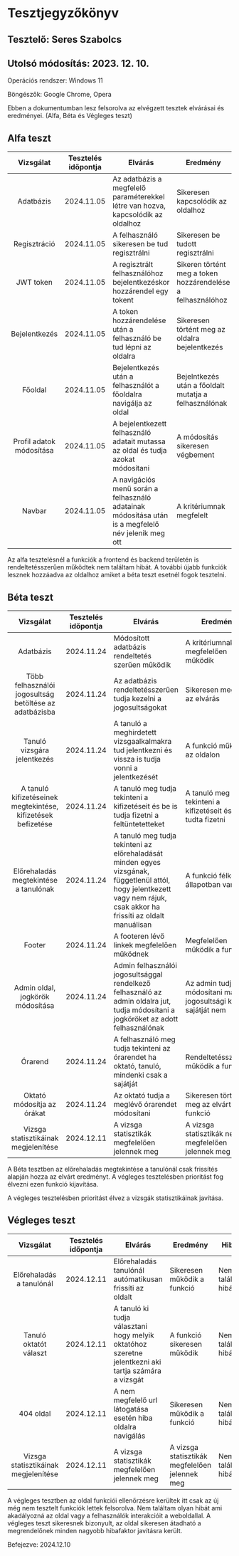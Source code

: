 # Tesztjegyzőkönyv
## Tesztelő: Seres Szabolcs
## Utolsó módosítás: 2023. 12. 10.

Operációs rendszer: Windows 11

Böngészők: Google Chrome, Opera

Ebben a dokumentumban lesz felsorolva az elvégzett tesztek elvárásai és eredményei. (Alfa, Béta és Végleges teszt)

## Alfa teszt

| Vizsgálat | Tesztelés időpontja | Elvárás | Eredmény | Hibák |
| :---: | --- | --- | --- | --- |
| Adatbázis | 2024.11.05 | Az adatbázis a megfelelő paraméterekkel létre van hozva, kapcsolódik az oldalhoz | Sikeresen kapcsolódik az oldalhoz | Nem találtam hibát
| Regisztráció | 2024.11.05 | A felhasználó sikeresen be tud regisztrálni | Sikeresen be tudott regisztrálni | Nem találtam hibát
| JWT token | 2024.11.05 | A regisztrált felhasználóhoz bejelentkezéskor hozzárendel egy tokent | Sikeren történt meg a token hozzárendelése a felhasználóhoz | Nem találtam hibát
| Bejelentkezés | 2024.11.05 | A token hozzárendelése után a felhasználó be tud lépni az oldalra | Sikeresen történt meg az oldalra bejelentkezés | Nem találtam hibát
| Főoldal | 2024.11.05 | Bejelentkezés után a felhasználót a főoldalra navigálja az oldal | Bejelntkezés után a főoldalt mutatja a felhasználónak | Nem találtam hibát
| Profil adatok módosítása | 2024.11.05 | A bejelentkezett felhasználó adatait mutassa az oldal és tudja azokat módosítani | A módosítás sikeresen végbement | Nem találtam hibát
| Navbar | 2024.11.05 | A navigációs menü során a felhasználó adatainak módosítása után is a megfelelő név jelenik meg ott | A kritériumnak megfelelt | Nem találtam hibát

Az alfa tesztelésnél a funkciók a frontend és backend területén is rendeltetésszerűen működtek nem találtam hibát. A további újabb funkciók lesznek hozzáadva az oldalhoz amiket a béta teszt esetnél fogok tesztelni.

## Béta teszt

| Vizsgálat | Tesztelés időpontja | Elvárás | Eredmény | Hibák |
| :---: | --- | --- | --- | --- |
| Adatbázis | 2024.11.24 | Módosított adatbázis rendeltetés szerűen működik | A kritériumnak megfelelően működik | Nem találtam hibát |
| Több felhasználói jogosultság betöltése az adatbázisba | 2024.11.24 | Az adatbázis rendeltetésszerűen tudja kezelni a jogosultságokat | Sikeresen megfelelt az elvárás| Nem találtam hibát
| Tanuló vizsgára jelentkezés | 2024.11.24 | A tanuló a meghirdetett vizsgaalkalmakra tud jelentkezni és vissza is tudja vonni a jelentkezését | A funkció működik az oldalon | Nem találtam hibát
| A tanuló kifizetéseinek megtekintése, kifizetések befizetése | 2024.11.24 | A tanuló meg tudja tekinteni a kifizetéseit és be is tudja fizetni a feltüntetetteket | A tanuló meg tudta tekinteni a kifizetéseit és be is tudta fizetni| Nem találtam hibát
| Előrehaladás megtekintése a tanulónak | 2024.11.24 | A tanuló meg tudja tekinteni az előrehaladását minden egyes vizsgának, függetlenül attól, hogy jelentkezett vagy nem rájuk, csak akkor ha frissíti az oldalt manuálisan | A funkció félkész állapotban van | Nem találtam hibát
| Footer | 2024.11.24 | A footeren lévő linkek megfelelően működnek | Megfelelően működik a funkció | Nem találtam hibát
| Admin oldal, jogkörök módosítása | 2024.11.24 | Admin felhasználói jogosultsággal rendelkező felhasználó az admin oldalra jut, tudja módosítani a jogköröket az adott felhasználónak |Az admin tudja módosítani mások jogosultsági körét a sajátját nem | Nem találtam problémát
| Órarend | 2024.11.24 | A felhasználó meg tudja tekinteni az órarendet ha oktató, tanuló, mindenki csak a sajátját | Rendeltetésszerűen működik a funkció | Nem találtam problémát
| Oktató módosítja az órákat | 2024.11.24 | Az oktató tudja a meglévő órarendet módosítani | Sikeresen történik meg az elvárt funkció | Nem találtam problémát
| Vizsga statisztikáinak megjelenítése | 2024.12.11 | A vizsga statisztikák megfelelően jelennek meg | A vizsga statisztikák nem megfelelően jelennek meg | Hibát találtam

A Béta tesztben az előrehaladás megtekintése a tanulónál csak frissítés alapján hozza az elvárt eredményt. 
A végleges tesztelésben prioritást fog élvezni ezen funkció kijavítása.

A végleges tesztelésben prioritást élvez a vizsgák statisztikáinak javítása.


## Végleges teszt
 | Vizsgálat | Tesztelés időpontja | Elvárás | Eredmény | Hibák |
| :---: | --- | --- | --- | --- |
| Előrehaladás a tanulónál| 2024.12.11 | Előrehaladás tanulónál autómatikusan frissíti az oldalt | Sikeresen működik a funkció | Nem találtam hibát
| Tanuló oktatót választ | 2024.12.11 | A tanuló ki tudja választani hogy melyik oktatóhoz szeretne jelentkezni aki tartja számára a vizsgát | A funkció sikeresen működik | Nem találtam hibát
| 404 oldal | 2024.12.11 |A nem megfelelő url látogatása esetén hiba oldalra navigálás | Sikeresen működik a funkció | Nem találtam hibát
| Vizsga statisztikáinak megjelenítése | 2024.12.11 | A vizsga statisztikák megfelelően jelennek meg | A vizsga statisztikák megfelelően jelennek meg | Nem találtam hibát


A végleges tesztben az oldal funkciói ellenőrzésre kerültek itt csak az új még nem tesztelt funkciók lettek felsorolva. Nem találtam olyan hibát ami akadályozná az oldal vagy a felhasználók interakcióit a weboldallal. A végleges teszt sikeresnek bizonyult, az oldal sikeresen átadható a megrendelőnek minden nagyobb hibafaktor javításra került.

Befejezve: 2024.12.10